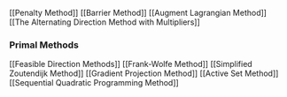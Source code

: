 [[Penalty Method]]
[[Barrier Method]]
[[Augment Lagrangian Method]]
[[The Alternating Direction Method with Multipliers]]
### Primal Methods
[[Feasible Direction Methods]]
[[Frank-Wolfe Method]]
[[Simplified Zoutendijk Method]]
[[Gradient Projection Method]]
[[Active Set Method]]
[[Sequential Quadratic Programming Method]]